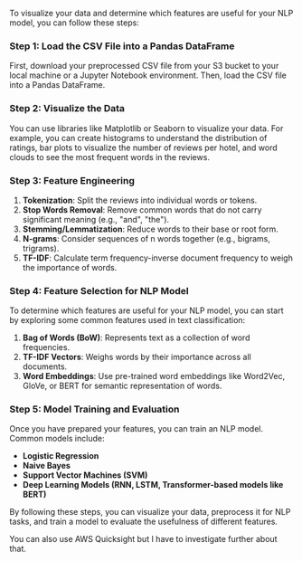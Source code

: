 To visualize your data and determine which features are useful for your NLP model, you can follow these steps:

### Step 1: Load the CSV File into a Pandas DataFrame

First, download your preprocessed CSV file from your S3 bucket to your local machine or a Jupyter Notebook environment. Then, load the CSV file into a Pandas DataFrame.

### Step 2: Visualize the Data

You can use libraries like Matplotlib or Seaborn to visualize your data. For example, you can create histograms to understand the distribution of ratings, bar plots to visualize the number of reviews per hotel, and word clouds to see the most frequent words in the reviews.

### Step 3: Feature Engineering

1. **Tokenization**: Split the reviews into individual words or tokens.
2. **Stop Words Removal**: Remove common words that do not carry significant meaning (e.g., "and", "the").
3. **Stemming/Lemmatization**: Reduce words to their base or root form.
4. **N-grams**: Consider sequences of n words together (e.g., bigrams, trigrams).
5. **TF-IDF**: Calculate term frequency-inverse document frequency to weigh the importance of words.

### Step 4: Feature Selection for NLP Model

To determine which features are useful for your NLP model, you can start by exploring some common features used in text classification:

1. **Bag of Words (BoW)**: Represents text as a collection of word frequencies.
2. **TF-IDF Vectors**: Weighs words by their importance across all documents.
3. **Word Embeddings**: Use pre-trained word embeddings like Word2Vec, GloVe, or BERT for semantic representation of words.


### Step 5: Model Training and Evaluation

Once you have prepared your features, you can train an NLP model. Common models include:

- **Logistic Regression**
- **Naive Bayes**
- **Support Vector Machines (SVM)**
- **Deep Learning Models (RNN, LSTM, Transformer-based models like BERT)**

By following these steps, you can visualize your data, preprocess it for NLP tasks, and train a model to evaluate the usefulness of different features.

You can also use AWS Quicksight but I have to investigate further about that. 